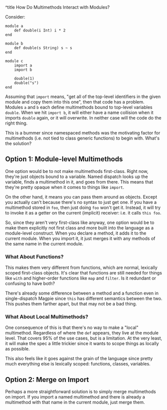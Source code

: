 ^title How Do Multimethods Interact with Modules?

Consider:

    module a
        def double(i Int) i * 2
    end

    module b
        def double(s String) s ~ s
    end

    module c
        import a
        import b

        double(1)
        double("s")
    end

Assuming that `import` means, "get all of the top-level identifiers in the given module and copy them into this one", then that code has a problem. Modules `a` and `b` each define multimethods bound to top-level variables `double`. When we hit `import b`, it will either have a name collision when it imports `double` again, or it will overwrite. In neither case will the code do the right thing.

This is a bummer since namespaced methods was the motivating factor for multimethods (i.e. not tied to class generic functions) to begin with. What's the solution?

## Option 1: Module-level Multimethods

One option would be to not make multimethods first-class. Right now, they're just objects bound to a variable. Named dispatch looks up the variable, finds a multimethod in it, and goes from there. This means that they're pretty opaque when it comes to things like `import`.

On the other hand, it means you can pass them around as objects. Except you actually can't because there's no syntax to just get one. If you have a multimethod stored in `foo`, then just doing `foo` won't get it. Instead, it will try to invoke it as a getter on the current (implicit) receiver: i.e. it calls `this foo`.

So, since they aren't very first-class like anyway, one option would be to make them explicitly not first class and more built into the language as a module-level construct. When you declare a method, it adds it to the current module. When you import it, it just merges it with any methods of the same name in the current module.

### What About Functions?

This makes them very different from functions, which are normal, lexically scoped first-class objects. It's clear that functions are still needed for things like `with` and higher-order functions like `map` and `filter`. Is it redundant or confusing to have both?

There's already some difference between a method and a function even in single-dispatch Magpie since `this` has different semantics between the two. This pushes them farther apart, but that may not be a bad thing.

### What About Local Multimethods?

One consequence of this is that there's no way to make a "local" multimethod. Regardless of where the `def` appears, they live at the module level. That covers 95% of the use cases, but is a limitation. At the very least, it will make the spec a little trickier since it wants to scope things as locally as possible.

This also feels like it goes against the grain of the language since pretty much everything else is lexically scoped: functions, classes, variables.

## Option 2: Merge on Import

Perhaps a more straightforward solution is to simply merge multimethods on import. If you import a named multimethod and there is already a multimethod with that name in the current module, just merge them.


